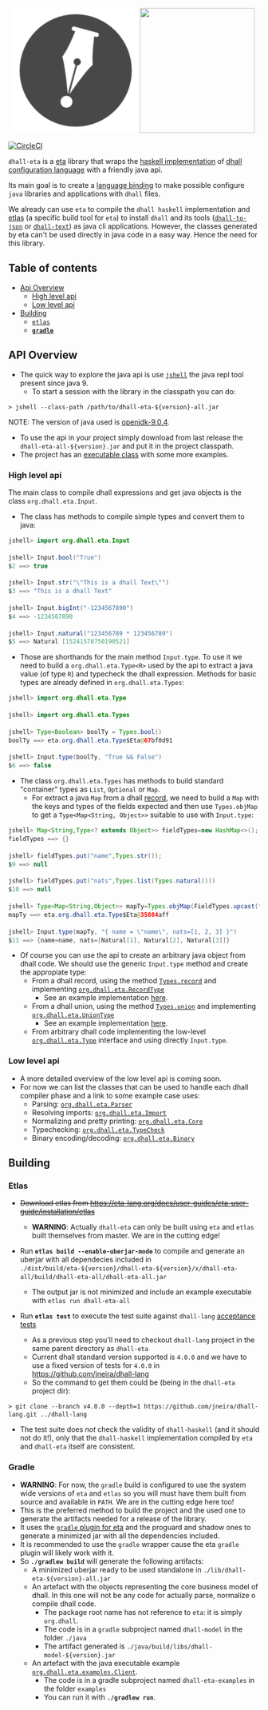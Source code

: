 <head>
  <meta charset="UTF-8">
</head> 

<p align="middle">
<img height="250" width="250" src="https://raw.githubusercontent.com/dhall-lang/dhall-lang/master/img/dhall-icon.png" />
<img height="250" width="230" src="https://raw.githubusercontent.com/typelead/eta/master/eta_logo.png" />
</p>

[![CircleCI](https://circleci.com/gh/eta-lang/dhall-eta.svg?style=svg)](https://circleci.com/gh/eta-lang/dhall-eta)

`dhall-eta` is a [eta](https://eta-lang.org/) library that wraps the
[haskell implementation](https://github.com/dhall-lang/dhall-haskell/tree/master/dhall)
of [dhall configuration language](https://dhall-lang.org/) with a friendly java api.

Its main goal is to create a [language binding](https://github.com/dhall-lang/dhall-lang#language-bindings) to make possible configure `java` libraries and applications with `dhall` files.

We already can use `eta` to compile the `dhall haskell` implementation
and [etlas](https://eta-lang.org/docs/user-guides/etlas-user-guide) (a
specific build tool for `eta`) to install `dhall` and its tools ([`dhall-to-json`](https://github.com/dhall-lang/dhall-haskell/tree/master/dhall-json)
or
[`dhall-text`](https://github.com/dhall-lang/dhall-haskell/tree/master/dhall-text))
as java cli applications. However, the classes generated by eta can't
be used directly in java code in a easy way. Hence the need for this library.

## Table of contents

* [Api Overview](#api-overview)
  * [High level api](#high-level-api)
  * [Low level api](#low-level-api)
* [Building](#building)
  * [`etlas`](#etlas)
  * [**`gradle`**](#gradle)

## API Overview

* The quick way to explore the java api is use [`jshell`](https://docs.oracle.com/javase/9/tools/jshell.htm) the java repl tool present since java 9.
  * To start a session with the library in the classpath you can do:
```console
> jshell --class-path /path/to/dhall-eta-${version}-all.jar
```
NOTE: The version of java used is [openjdk-9.0.4](https://jdk.java.net/archive/). 

* To use the api in your project simply download from last release the `dhall-eta-all-${version}.jar` and put it in the project classpath.
* The project has an [executable class](./examples/src/main/java/org/dhall/eta/example/Client.java) with some more examples.

### High level api

The main class to compile dhall expressions and get java objects is
the class `org.dhall.eta.Input`.

* The class has methods to compile simple types and convert them to java:

```java
jshell> import org.dhall.eta.Input

jshell> Input.bool("True")
$2 ==> true

jshell> Input.str("\"This is a dhall Text\"")
$3 ==> "This is a dhall Text"

jshell> Input.bigInt("-1234567890")
$4 ==> -1234567890

jshell> Input.natural("123456789 * 123456789")
$5 ==> Natural [15241578750190521]

```

* Those are shorthands for the main method `Input.type`. To use it we
  need to build a `org.dhall.eta.Type<R>` used by the api to extract a
  java value (of type `R`) and typecheck the dhall expression. Methods for basic types are already defined in `org.dhall.eta.Types`: 

```java
jshell> import org.dhall.eta.Type

jshell> import org.dhall.eta.Types

jshell> Type<Boolean> boolTy = Types.bool()
boolTy ==> eta.org.dhall.eta.Type$Eta@67bf0d91

jshell> Input.type(boolTy, "True && False")
$6 ==> false
```
* The class `org.dhall.eta.Types` has methods to build standard "container" types as `List`, `Optional` or `Map`.
  * For extract a java `Map` from a dhall [record](https://github.com/dhall-lang/dhall-lang/wiki/Built-in-types%2C-functions%2C-and-operators#records), we need to build a `Map` with the keys and types of the fields expected and then use `Types.objMap` to get a `Type<Map<String, Object>>` suitable to use with `Input.type`:

```java
jshell> Map<String,Type<? extends Object>> fieldTypes=new HashMap<>();
fieldTypes ==> {}

jshell> fieldTypes.put("name",Types.str());
$9 ==> null

jshell> fieldTypes.put("nats",Types.list(Types.natural()))
$10 ==> null

jshell> Type<Map<String,Object>> mapTy=Types.objMap(FieldTypes.upcast(fieldTypes))
mapTy ==> eta.org.dhall.eta.Type$Eta@35884aff

jshell> Input.type(mapTy, "{ name = \"name\", nats=[1, 2, 3] }")
$11 ==> {name=name, nats=[Natural[1], Natural[2], Natural[3]]}
```

* Of course you can use the api to create an arbitrary java object from dhall code. We should use the generic `Input.type` method and create the appropiate type:
  * From a dhall record, using the method [`Types.record`](./examples/src/main/java/org/dhall/eta/example/Client.java#L87-L90) and implementing [`org.dhall.eta.RecordType`](./src/main/java/org/dhall/eta/RecordType.java)
    * See an example implementation [here](./examples/src/main/java/org/dhall/eta/example/Client.java#L210-L226).
  * From a dhall union, using the method [`Types.union`](./examples/src/main/java/org/dhall/eta/example/Client.java#L93-L95) and implementing [`org.dhall.eta.UnionType`](./src/main/java/org/dhall/eta/UnionType.java)
    * See an example implementation [here](./examples/src/main/java/org/dhall/eta/example/Client.java#L254-L273).
  * From arbitrary dhall code implementing the low-level [`org.dhall.eta.Type`](./src/main/java/org/dhall/eta/Type.java) interface and using directly `Input.type`.
  
### Low level api

* A more detailed overview of the low level api is coming soon.
* For now we can list the classes that can be used to handle each dhall compiler phase and a link to some example case uses:
  * Parsing: [`org.dhall.eta.Parser`](./examples/src/main/java/org/dhall/eta/example/Client.java#L101-L109)
  * Resolving imports: [`org.dhall.eta.Import`](./examples/src/main/java/org/dhall/eta/example/Client.java#L143)
  * Normalizing and pretty printing: [`org.dhall.eta.Core`](./examples/src/main/java/org/dhall/eta/example/Client.java#L150-L155)
  * Typechecking: [`org.dhall.eta.TypeCheck`](./examples/src/main/java/org/dhall/eta/example/Client.java#L146)
  * Binary encoding/decoding: [`org.dhall.eta.Binary`](./examples/src/main/java/org/dhall/eta/example/Client.java#L158-L168)


## Building

### Etlas

* ~~Download etlas from https://eta-lang.org/docs/user-guides/eta-user-guide/installation/etlas~~
  * **WARNING**: Actually `dhall-eta` can only be built using `eta` and `etlas` built themselves from master. We are in the cutting edge! 
* Run **`etlas build --enable-uberjar-mode`** to compile and generate an uberjar with all dependecies included in `./dist/build/eta-${version}/dhall-eta-${version}/x/dhall-eta-all/build/dhall-eta-all/dhall-eta-all.jar`
  * The output jar is not minimized and include an example executable with `etlas run dhall-eta-all`

* Run **`etlas test`** to execute the test suite against `dhall-lang` [acceptance tests](https://github.com/dhall-lang/dhall-lang/tree/master/tests)
  * As a previous step you'll need to checkout `dhall-lang` project in the same parent directory as `dhall-eta` 
  * Current dhall standard version supported is `4.0.0` and we have to use a fixed version of tests for `4.0.0` in https://github.com/jneira/dhall-lang
  * So the command to get them could be (being in the `dhall-eta` project dir):
```console
> git clone --branch v4.0.0 --depth=1 https://github.com/jneira/dhall-lang.git ../dhall-lang
```
  * The test suite does *not* check the validity of `dhall-haskell` (and it should not do it!), only that the `dhall-haskell` implementation compiled by `eta` and `dhall-eta` itself are consistent.

### Gradle

* **WARNING**: For now, the `gradle` build is configured to use the system wide versions of `eta` and `etlas` so you will must have them built from source and available in `PATH`. We are in the cutting edge here too!
* This is the preferred method to build the project and the used one to generate the artifacts needed for a release of the library.
* It uses the [`gradle` plugin for eta](https://eta-lang.org/docs/user-guides/eta-user-guide/installation/gradle) and the proguard and shadow ones to generate a minimized jar with all the dependencies included.
* It is recommended to use the `gradle` wrapper cause the eta `gradle` plugin will likely work with it.
* So **`./gradlew build`** will generate the following artifacts:
  * A minimized uberjar ready to be used standalone in `./lib/dhall-eta-${version}-all.jar`
  * An artefact with the objects representing the core business model of dhall. In this one will not be any code for actually parse, normalize o compile dhall code. 
    * The package root name has not reference to `eta`: it is simply `org.dhall`.
    * The code is in a `gradle` subproject named `dhall-model` in the folder `./java`
    * The artifact generated is `./java/build/libs/dhall-model-${version}.jar`
  * An artefact with the java executable example [`org.dhall.eta.examples.Client`](./examples/src/main/java/org/dhall/eta/example/Client.java).
    * The code is in a gradle subproject named `dhall-eta-examples` in the folder `examples` 
    * You can run it with **`./gradlew run`**. 
